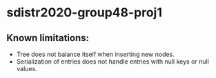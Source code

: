 # sdistr2020-group48-proj1


## Known limitations:
- Tree does not balance itself when inserting new nodes.
- Serialization of entries does not handle entries with null keys or null values.
